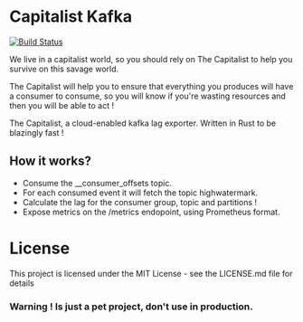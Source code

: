 # Capitalist Kafka
[![Build Status](https://travis-ci.org/joemccann/dillinger.svg?branch=master)](https://travis-ci.org/joemccann/dillinger)

We live in a capitalist world, so you should rely on The Capitalist to help you survive on this savage world. 

The Capitalist will help you to ensure that everything you produces will have a consumer to consume, so you will know if you're wasting resources and then you will be able to act !

The Capitalist, a cloud-enabled kafka lag exporter. Written in Rust to be blazingly fast ! 

## How it works?
- Consume the __consumer_offsets topic.
- For each consumed event it will fetch the topic highwatermark.
- Calculate the lag for the consumer group, topic and partitions !
- Expose metrics on the /metrics endopoint, using Prometheus format.

# License
This project is licensed under the MIT License - see the LICENSE.md file for details

### Warning ! Is just a pet project, don't use in production.
